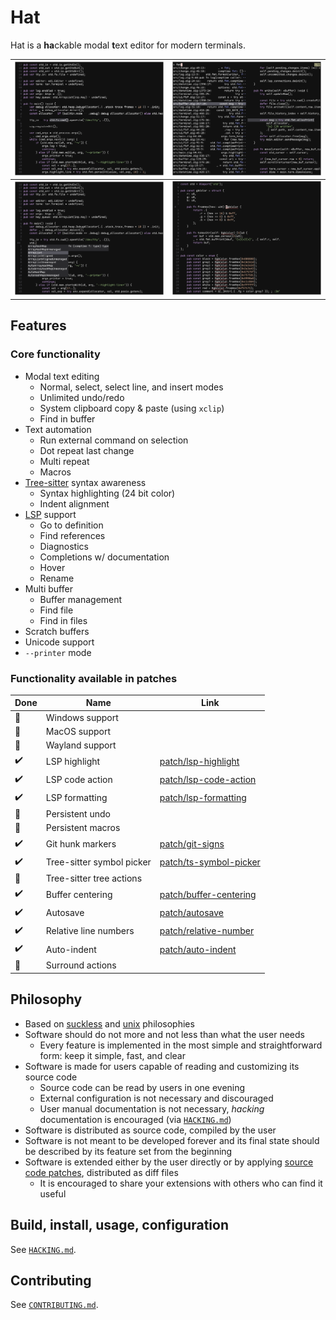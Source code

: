 # Hat

Hat is a **ha**ckable modal **t**ext editor for modern terminals.

| ![Screenshot select](./img/screenshot-select.png) | ![Screenshot select](./img/screenshot-find.png) |
|-----------------------------|-----------------------------|
| ![Screenshot completion](./img/screenshot-cmp.png) | ![Screenshot diagnostics](./img/screenshot-diagnostics.png) |

## Features

### Core functionality

- Modal text editing
    * Normal, select, select line, and insert modes
    * Unlimited undo/redo
    * System clipboard copy & paste (using `xclip`)
    * Find in buffer
- Text automation
    * Run external command on selection
    * Dot repeat last change
    * Multi repeat
    * Macros
- [Tree-sitter](https://tree-sitter.github.io/tree-sitter/) syntax awareness
    * Syntax highlighting (24 bit color)
    * Indent alignment
- [LSP](https://microsoft.github.io/language-server-protocol/) support
    * Go to definition
    * Find references
    * Diagnostics
    * Completions w/ documentation
    * Hover
    * Rename
- Multi buffer
    * Buffer management
    * Find file
    * Find in files
- Scratch buffers
- Unicode support
- `--printer` mode

### Functionality available in patches

| Done | Name                      | Link                                                  |
| ---- | ------------------------  | ----------------------------------------------------- |
| 🚧   | Windows support           |                                                       |
| 🚧   | MacOS support             |                                                       |
| 🚧   | Wayland support           |                                                       |
| ✔️   | LSP highlight             | [patch/lsp-highlight](/patch/lsp-highlight)           |
| ✔️   | LSP code action           | [patch/lsp-code-action](/patch/lsp-code-action)       |
| ✔️   | LSP formatting            | [patch/lsp-formatting](/patch/lsp-formatting)         |
| 🚧   | Persistent undo           |                                                       |
| 🚧   | Persistent macros         |                                                       |
| ✔️   | Git hunk markers          | [patch/git-signs](/patch/git-signs)                   |
| ✔️   | Tree-sitter symbol picker | [patch/ts-symbol-picker](/patch/ts-symbol-picker)     |
| 🚧   | Tree-sitter tree actions  |                                                       |
| ✔️   | Buffer centering          | [patch/buffer-centering](/patch/buffer-centering)     |
| ✔️   | Autosave                  | [patch/autosave](/patch/autosave)                     |
| ✔️   | Relative line numbers     | [patch/relative-number](/patch/relative-number)       |
| ✔️   | Auto-indent               | [patch/auto-indent](/patch/auto-indent)               |
| 🚧   | Surround actions          |                                                       |

## Philosophy

- Based on [suckless](https://suckless.org/philosophy/) and
[unix](https://en.wikipedia.org/wiki/Unix_philosophy) philosophies
- Software should do not more and not less than what the user needs
    * Every feature is implemented in the most simple and straightforward form: keep it simple, fast, and clear
- Software is made for users capable of reading and customizing its source code
    * Source code can be read by users in one evening
    * External configuration is not necessary and discouraged
    * User manual documentation is not necessary, _hacking_ documentation is encouraged (via [`HACKING.md`](HACKING.md))
- Software is distributed as source code, compiled by the user
- Software is not meant to be developed forever and its final state should be described by its feature set from
the beginning
- Software is extended either by the user directly or by applying
[source code patches](https://en.wikipedia.org/wiki/Patch_(computing)#Source_code_patching), distributed as diff files
    * It is encouraged to share your extensions with others who can find it useful

## Build, install, usage, configuration

See [`HACKING.md`](HACKING.md).

## Contributing

See [`CONTRIBUTING.md`](CONTRIBUTING.md).
